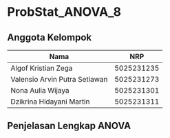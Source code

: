 # ProbStat_ANOVA_8

## Anggota Kelompok
| Nama | NRP |
| ------- | ------ |
| Algof Kristian Zega | 5025231235 |
| Valensio Arvin Putra Setiawan | 5025231273 |
| Nona Aulia Wijaya | 5025231301 |
| Dzikrina Hidayani Martin | 5025231311 |

## Penjelasan Lengkap ANOVA
